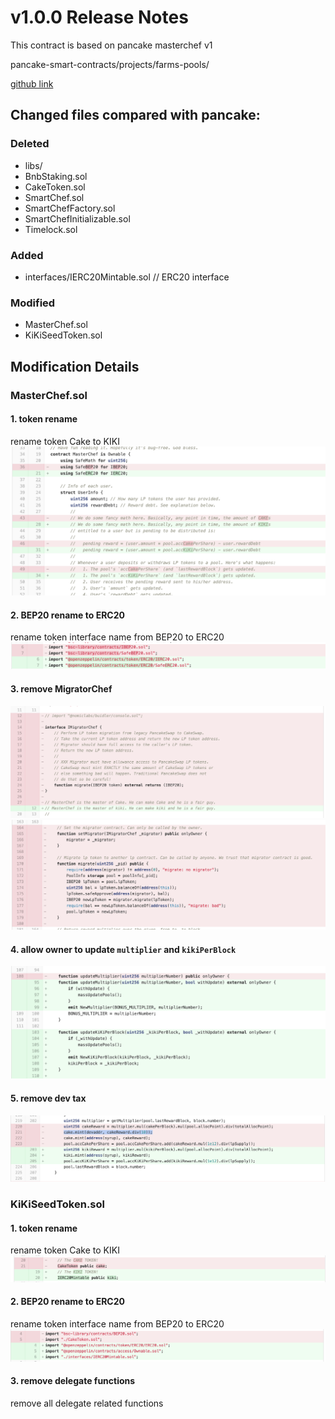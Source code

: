 # v1.0.0 Release Notes

This contract is based on pancake masterchef v1

pancake-smart-contracts/projects/farms-pools/ 

[github link](https://github.com/pancakeswap/pancake-smart-contracts/tree/master/projects/farms-pools)

## Changed files compared with pancake:

### Deleted
- libs/
- BnbStaking.sol
- CakeToken.sol
- SmartChef.sol
- SmartChefFactory.sol
- SmartChefInitializable.sol
- Timelock.sol

### Added
- interfaces/IERC20Mintable.sol  // ERC20 interface

### Modified
- MasterChef.sol
- KiKiSeedToken.sol

## Modification Details

### MasterChef.sol

#### 1. token rename
rename token Cake to KIKI
![](img/masterchef_token_rename.png)

#### 2. BEP20 rename to ERC20

rename token interface name from BEP20 to ERC20
![](img/masterchef_rename_BEP20.png)

#### 3. remove MigratorChef
![](img/masterchef_remove_migrator_1.png)
![](img/masterchef_remove_migrator_2.png)

#### 4. allow owner to update `multiplier` and `kikiPerBlock`
![](img/masterchef_allow_owner_update_params.png)

#### 5. remove dev tax
![](img/masterchef_remove_dev_tax.png)

### KiKiSeedToken.sol

#### 1. token rename
rename token Cake to KIKI
![](img/kikiseed_token_rename.png)

#### 2. BEP20 rename to ERC20
rename token interface name from BEP20 to ERC20
![](img/kikiseed_rename_BEP20.png)

#### 3. remove delegate functions

remove all delegate related functions